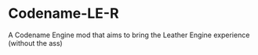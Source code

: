 # Codename-LE-R
A Codename Engine mod that aims to bring the Leather Engine experience (without the ass)

